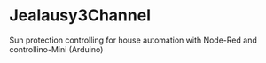 # Jealausy3Channel
Sun protection controlling for house automation with Node-Red and controllino-Mini (Arduino) 

